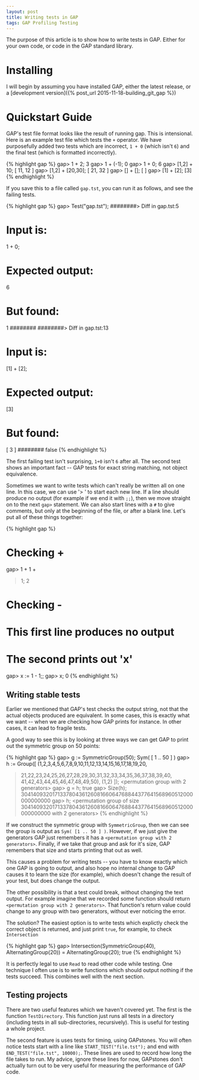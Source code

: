 ```yaml
---
layout: post
title: Writing tests in GAP
tags: GAP Profiling Testing
---
```


The purpose of this article is to show how to write tests in GAP. Either for your own code, or code in the GAP standard library. 


Installing
==========

I will begin by assuming you have installed GAP, either the latest release, or a [development version]({% post_url 2015-11-18-building_git_gap %})


Quickstart Guide
===============

GAP's test file format looks like the result of running gap. This is intensional. Here is an example test file which tests the `+` operator. We have purposefully added two tests which are incorrect, `1 + 0` (which isn't `6`) and the final test (which is formatted incorrectly).

{% highlight gap %}
gap> 1 + 2;
3
gap> 1 + (-1);
0
gap> 1 + 0;
6
gap> [1,2] + 10;
[ 11, 12 ]
gap> [1,2] + [20,30];
[ 21, 32 ]
gap> [] + [];
[  ]
gap> [1] + [2];
[3]
{% endhighlight %}

If you save this to a file called `gap.tst`, you can run it as follows, and see the failing tests.

{% highlight gap %}
gap> Test("gap.tst");
########> Diff in gap.tst:5
# Input is:
1 + 0;
# Expected output:
6
# But found:
1
########
########> Diff in gap.tst:13
# Input is:
[1] + [2];
# Expected output:
[3]
# But found:
[ 3 ]
########
false
{% endhighlight %}

The first failing test isn't surprising, `1+0` isn't `6` after all. The second test shows an important fact -- GAP tests for exact string matching, not object equivalence.


Sometimes we want to write tests which can't really be written all on one line. In this case, we can use '> ' to start each new line. If a line should produce no output (for example if we end it with `;;`), then we move straight on to the next `gap>` statement. We can also start lines with a `#` to give comments, but only at the beginning of the file, or after a blank line. Let's put all of these things together:

{% highlight gap %}
# Checking +
gap> 1 + 1 +
> 1;
2

# Checking -
# This first line produces no output
# The second prints out 'x'
gap> x := 1 - 1;;
gap> x;
0
{% endhighlight %}


Writing stable tests
------------------

Earlier we mentioned that GAP's test checks the output string, not that the actual objects produced are equivalent. In some cases, this is exactly what we want -- when we are checking how GAP prints for instance. In other cases, it can lead to fragile tests.

A good way to see this is by looking at three ways we can get GAP to print out the symmetric group on 50 points:

{% highlight gap %}
gap> g := SymmetricGroup(50);
Sym( [ 1 .. 50 ] )
gap> h := Group([ (1,2,3,4,5,6,7,8,9,10,11,12,13,14,15,16,17,18,19,20,
> 21,22,23,24,25,26,27,28,29,30,31,32,33,34,35,36,37,38,39,40,
> 41,42,43,44,45,46,47,48,49,50), (1,2) ]);
<permutation group with 2 generators>
gap> g = h;
true
gap> Size(h);
30414093201713378043612608166064768844377641568960512000000000000
gap> h;
<permutation group of size 30414093201713378043612608166064768844377641568960512000000000000 with 2 generators>
{% endhighlight %}

If we construct the symmetric group with `SymmetricGroup`, then we can see the group is output as `Sym( [1 .. 50 ] )`. However, if we just give the generators GAP just remembers it has a `<permutation group with 2 generators>`. Finally, if we take that group and ask for it's size, GAP remembers that size and starts printing that out as well.

This causes a problem for writing tests -- you have to know exactly which one GAP is going to output, and also hope no internal change to GAP causes it to learn the size (for example), which doesn't change the result of your test, but does change the output.

The other possibility is that a test could break, without changing the text output. For example imagine that we recorded some function should return `<permutation group with 2 generators>`. That function's return value could change to any group with two generators, without ever noticing the error.

The solution? The easiest option is to write tests which explictly check the correct object is returned, and just print `true`, for example, to check `Intersection`

{% highlight gap %}
gap> Intersection(SymmetricGroup(40), AlternatingGroup(20)) = AlternatingGroup(20);
true
{% endhighlight %}

It is perfectly legal to use `Read` to read other code while testing. One technique I often use is to write functions which should output nothing if the tests succeed. This combines well with the next section.


Testing projects
----------------

There are two useful features which we haven't covered yet. The first is the function `TestDirectory`. This function just runs all tests in a directory (including tests in all sub-directories, recursively). This is useful for testing a whole project.

The second feature is uses tests for timing, using GAPstones. You will often notice tests start with a line like `START_TEST("file.tst");` and end with `END_TEST("file.tst", 10000);`. These lines are used to record how long the file takes to run. My advice, ignore these lines for now, GAPstones don't actually turn out to be very useful for measuring the performance of GAP code.
